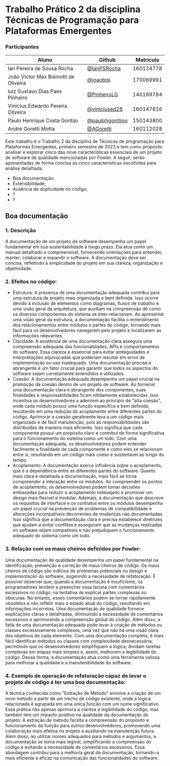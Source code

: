 # Trabalho Prático 2 da disciplina Técnicas de Programação para Plataformas Emergentes

### Participantes

| Aluno                                 | Github                                               | Matrícula |
|---------------------------------------|------------------------------------------------------|-----------|
| Ian Pereira de Sousa Rocha            | [@IanPSRocha](https://github.com/IanPSRocha)         | 160124778 |
| João Victor Max Bisinotti de Oliveira | [@joaobisi](https://github.com/joaobisi)             | 170069991 |
| luiz Gustavo Dias Paes Pinheiro       | [@PinheiroLG](https://github.com/PinheiroLG)         | 140169784 |
| Vinicius Edwardo Pereira Oliveira     | [@viniciused26](https://github.com/viniciused26)     | 160147816 |
| Paulo Henrique Costa Gontijo          | [@paulohgontijoo](https://github.com/paulohgontijoo) | 150143800 |
| André Goretti Motta                   | [@AGoretti](https://github.com/AGoretti)             | 160112028 |
  
Este trabalho é o Trabalho 2 da disciplina de Técnicas de programação para Plataformas Emergentes, primeiro semestre de 2023 e tem como propósito analisar e explorar cinco das nove características essenciais de um projeto de software de qualidade mencionadas por Fowler. A seguir, serão apresentadas de forma concisa as cinco características escolhidas para análise detalhada.

* Boa documentação;
* Extensibilidade;
* Ausência de duplicidade no código;
* ?
* ?

## Boa documentação

### 1. Descrição
A documentação de um projeto de software desempenha um papel fundamental em sua sustentabilidade a longo prazo. Ela atua como um manual detalhado e compreensível, fornecendo orientações para entender, manter, colaborar e expandir o software. A documentação deve ser concisa, refletindo a simplicidade do projeto em sua clareza, organização e objetividade.

### 2. Efeitos no código:
* Estrutura: A presença de uma documentação adequada contribui para uma estrutura de projeto mais organizada e bem definida. Isso ocorre devido à inclusão de elementos como diagramas, fluxos de trabalho e uma visão geral da arquitetura, que auxiliam na compreensão de como os diversos componentes do sistema se inter-relacionam.
Ao apresentar uma visão geral da estrutura, a documentação facilita o entendimento dos relacionamentos entre módulos e partes do código, tornando mais fácil para os desenvolvedores navegarem pelo projeto e localizarem as informações relevantes.
* Claridade: A existência de uma documentação clara assegura uma compreensão adequada das funcionalidades, APIs e comportamentos do software. Essa clareza é essencial para evitar ambiguidades e interpretações equivocadas que poderiam resultar em erros de implementação ou uso inadequado. Uma documentação precisa e abrangente é um fator crucial para garantir que todos os aspectos do software sejam corretamente entendidos e utilizados.
* Coesão: A documentação adequada desempenha um papel crucial na promoção da coesão dentro de um projeto de software. Ao fornecer uma documentação clara e abrangente dos componentes, suas finalidades e responsabilidades ficam nitidamente estabelecidas. Isso incentiva os desenvolvedores a aderirem ao princípio de "alta coesão", onde cada módulo possui uma função específica e bem definida, resultando em uma redução do acoplamento entre diferentes partes do código. Aprimorar a coesão geralmente leva a um código mais organizado e de fácil manutenção, pois as responsabilidades são distribuídas de maneira mais eficiente. Isso significa que cada componente possui um propósito claro e contribui de forma significativa para o funcionamento do sistema como um todo. Com uma documentação adequada, os desenvolvedores podem entender facilmente a finalidade de cada componente e como eles se relacionam entre si, resultando em um código mais coeso e sustentável ao longo do tempo.
* Acoplamento: A documentação exerce influência sobre o acoplamento, que é a dependência entre as diferentes partes do software. Quanto mais clara e detalhada a documentação, mais fácil se torna compreender a interação entre os módulos. Ao compreender os pontos de acoplamento, os desenvolvedores podem tomar decisões embasadas para reduzir o acoplamento indesejado e promover um design mais flexível e modular. Ademais, a documentação que descreve os requisitos de interface e os contratos entre os módulos desempenha um papel crucial na prevenção de problemas de compatibilidade e alterações incompatíveis decorrentes de mudanças não documentadas. Isso significa que a documentação clara e precisa estabelece diretrizes que ajudam a evitar conflitos e asseguram que as mudanças realizadas no software sejam compatíveis e não prejudiquem o funcionamento adequado do sistema como um todo.

### 3. Relação com os maus cheiros definidos por Fowler:
Uma documentação de qualidade desempenha um papel fundamental na identificação, prevenção e correção de maus cheiros de código. Os maus cheiros de código são indícios de problemas potenciais no design e implementação do software, sugerindo a necessidade de refatoração. É possível observar que, quando a documentação é insuficiente, os programadores tendem a preencher essa lacuna com comentários excessivos no código, na tentativa de explicar partes complexas ou obscuras. No entanto, esses comentários podem se tornar rapidamente obsoletos e não refletir mais o estado atual do código, resultando em informações incorretas. Uma documentação de qualidade fornece explicações claras e detalhadas, diminuindo a necessidade de comentários excessivos e aprimorando a compreensão global do código. Além disso, a falta de uma documentação adequada pode levar à criação de métodos ou classes excessivamente complexos, uma vez que não há uma visão clara dos objetivos de cada elemento. Com uma documentação completa, é mais fácil identificar métodos ou classes com complexidade desnecessária, permitindo que os desenvolvedores simplifiquem a lógica, dividam tarefas complexas em etapas mais simples e, assim, melhorem a legibilidade do código. Dessa forma, a documentação atua como uma ferramenta valiosa para melhorar a qualidade e a manutenibilidade do software.

### 4. Exemplo de operação de refatoração capaz de levar o projeto de código é ter uma boa documentação:
A técnica conhecida como "Extração de Método" envolve a criação de um novo método a partir de um trecho de código existente, onde a lógica relacionada é agrupada em uma única função com um nome significativo. Essa prática não apenas aprimora a clareza e legibilidade do código, mas também tem um impacto positivo na qualidade da documentação do projeto. A extração de método facilita a compreensão do propósito e funcionamento da função para outros desenvolvedores, promovendo uma colaboração mais efetiva no projeto e auxiliando na manutenção futura. Além disso, ao utilizar nomes adequados para métodos e argumentos, a documentação se torna mais legível, simplificando a compreensão do código e evitando a necessidade de comentários excessivos. Essa abordagem contribui para a melhoria geral da documentação, tornando-a mais eficiente e eficaz na comunicação das funcionalidades do software.
